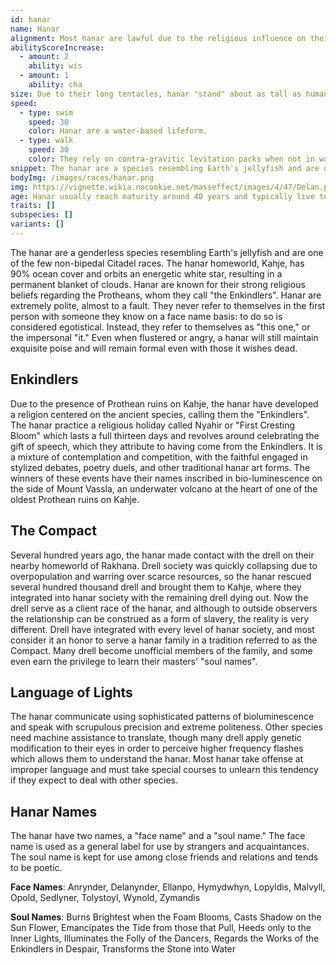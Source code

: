 ```yaml
---
id: hanar
name: Hanar
alignment: Most hanar are lawful due to the religious influence on their society.
abilityScoreIncrease:
  - amount: 2
    ability: wis
  - amount: 1
    ability: cha
size: Due to their long tentacles, hanar "stand" about as tall as humans. Their bodies are around 1.5 meters long (4-5'). Your size is Medium.
speed: 
  - type: swim
    speed: 30
    color: Hanar are a water-based lifeform.
  - type: walk
    speed: 30
    color: They rely on contra-gravitic levitation packs when not in water environments.
snippet: The hanar are a species resembling Earth's jellyfish and are one of the few non-bipedal Citadel races. Hanar are known for their intense politeness when speaking and their strong religious beliefs.
bodyImg: /images/races/hanar.png
img: https://vignette.wikia.nocookie.net/masseffect/images/4/47/Delan.png/revision/latest/scale-to-width-down/640?cb=20090121013825
age: Hanar usually reach maturity around 40 years and typically live to be 180 years old.
traits: []
subspecies: []
variants: []
---
```


The hanar are a genderless species resembling Earth's jellyfish and are one of the few non-bipedal Citadel races. 
The hanar homeworld, Kahje, has 90% ocean cover and orbits an energetic white star, resulting in a permanent blanket of 
clouds. Hanar are known for their strong religious beliefs regarding the Protheans, whom they call "the Enkindlers". 
Hanar are extremely polite, almost to a fault. They never refer to themselves in the first person with someone they know 
on a face name basis: to do so is considered egotistical. Instead, they refer to themselves as "this one," or the 
impersonal "it." Even when flustered or angry, a hanar will still maintain exquisite poise and will remain formal even 
with those it wishes dead.

## Enkindlers
Due to the presence of Prothean ruins on Kahje, the hanar have developed a religion centered on the ancient 
species, calling them the "Enkindlers". The hanar practice a religious holiday called Nyahir or "First Cresting Bloom" which 
lasts a full thirteen days and revolves around celebrating the gift of speech, which they attribute to 
having come from the Enkindlers. It is a mixture of contemplation and competition, with the faithful engaged in stylized 
debates, poetry duels, and other traditional hanar art forms. The winners of these events have their names inscribed in 
bio-luminescence on the side of Mount Vassla, an underwater volcano at the heart of one of the oldest Prothean ruins on Kahje.

## The Compact
Several hundred years ago, the hanar made contact with the drell on their nearby homeworld of Rakhana. Drell society 
was quickly collapsing due to overpopulation and warring over scarce resources, so the hanar rescued several 
hundred thousand drell and brought them to Kahje, where they integrated into hanar society with the remaining 
drell dying out. Now the drell serve as a client race of the hanar, and although to outside observers the 
relationship can be construed as a form of slavery, the reality is very different. Drell have integrated with every 
level of hanar society, and most consider it an honor to serve a hanar family in a tradition referred to as the Compact. 
Many drell become unofficial members of the family, and some even earn the privilege to learn their masters' "soul names".

## Language of Lights
The hanar communicate using sophisticated patterns of bioluminescence and speak with scrupulous precision and extreme politeness.
Other species need machine assistance to translate, though many drell apply genetic modification to their eyes in order 
to perceive higher frequency flashes which allows them to understand the hanar. Most hanar take offense at improper 
language and must take special courses to unlearn this tendency if they expect to deal with other species.


## Hanar Names
The hanar have two names, a "face name" and a "soul name." The face name is used as a general label for use by 
strangers and acquaintances. The soul name is kept for use among close friends and relations and tends to be poetic.

__Face Names__: Anrynder, Delanynder, Ellanpo, Hymydwhyn, Lopyldis, Malvyll, Opold, Sedlyner, Tolystoyl, Wynold, Zymandis

__Soul Names__: Burns Brightest when the Foam Blooms, Casts Shadow on the Sun Flower, Emancipates the Tide from those that Pull, 
Heeds only to the Inner Lights, Illuminates the Folly of the Dancers, Regards the Works of the Enkindlers in Despair,
Transforms the Stone into Water 

<source-reference pages="Hanar" source="wiki"></source-reference>
